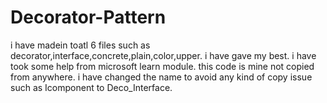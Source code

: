 # Decorator-Pattern

i have madein toatl 6 files such as decorator,interface,concrete,plain,color,upper.
i have gave my best.
i have took some help from microsoft learn module.
this code is mine not copied from anywhere.
i have changed the name to avoid any kind of copy issue such as Icomponent to Deco_Interface.